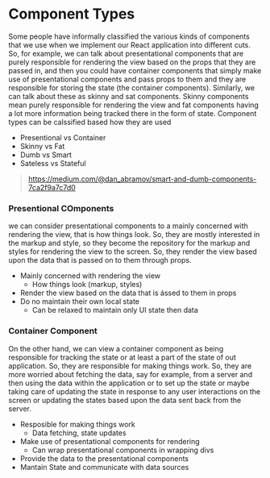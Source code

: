 # Component Types

Some people have informally classified the various kinds of components that we use when we implement our React application into different cuts. So, for example, we can talk about presentational components that are purely responsible for rendering the view based on the props that they are passed in, and then you could have container components that simply make use of presentational components and pass props to them and they are responsible for storing the state (the container components).
Similarly, we can talk about these as skinny and sat components. Skinny components mean purely responsible for rendering the view and fat components having a lot more information being tracked there in the form of state. Component types can be calssified based how they are used

-   Presentional vs Container
-   Skinny vs Fat
-   Dumb vs Smart
-   Sateless vs Stateful

> https://medium.com/@dan_abramov/smart-and-dumb-components-7ca2f9a7c7d0

### Presentional COmponents

we can consider presentational components to a mainly concerned with rendering the view,
that is how things look.
So, they are mostly interested in the markup and style,
so they become the repository for the markup and styles
for rendering the view to the screen.
So, they render the view based upon the data that is passed on to them through props.

-   Mainly concerned with rendering the view
    -   How things look (markup, styles)
-   Render the view based on the data that is ássed to them in props
-   Do no maintain their own local state
    -   Can be relaxed to maintain only UI state then data

### Container Component

On the other hand, we can view a container component as being responsible for tracking the state or at least a part of the state of out application. So, they are responsible for making things work. So, they are more worried about fetching the data, say for example, from a server and then using the data within the application or to set up the state or maybe taking care of updating the state in response to any user interactions on the screen or updating the states based upon the data sent back from the server.

-   Resposible for making things work
    -   Data fetching, state updates
-   Make use of presentational components for rendering
    -   Can wrap presentational components in wrapping divs
-   Provide the data to the presentational components
-   Mantain State and communicate with data sources
